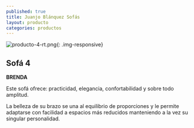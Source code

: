 ```yaml
---
published: true
title: Juanjo Blánquez Sofás
layout: producto
categories: productos
---
```

![producto-4-rt.png]({{site.baseurl}}/media/producto-4-rt.png){: .img-responsive}

## Sofá 4
**BRENDA**

Este sofá ofrece: practicidad, elegancia, confortabilidad y sobre todo amplitud.

La belleza de su brazo se una al equilibrio de proporciones y le permite adaptarse con facilidad a espacios más reducidos manteniendo a la vez su singular personalidad.
